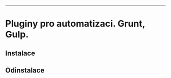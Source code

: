 ***************************************************************************
# Pluginy pro automatizaci. Grunt, Gulp.

## Instalace 

## Odinstalace

